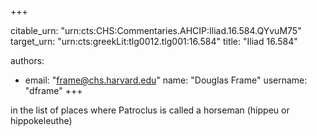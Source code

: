 +++


citable_urn: "urn:cts:CHS:Commentaries.AHCIP:Iliad.16.584.QYvuM75"
target_urn: "urn:cts:greekLit:tlg0012.tlg001:16.584"
title: "Iliad 16.584"

authors:
- email: "frame@chs.harvard.edu"
  name: "Douglas Frame"
  username: "dframe"
+++

<p>in the list of places where Patroclus is called a horseman (hippeu or hippokeleuthe)</p>